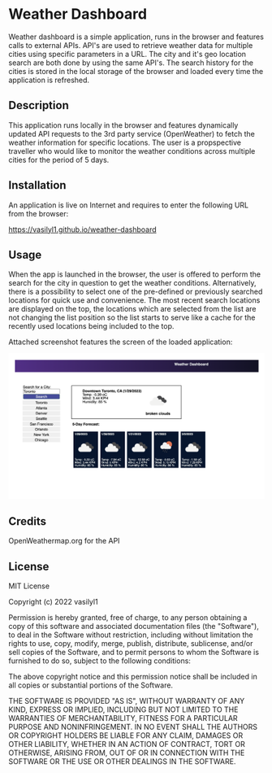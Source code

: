 # Weather Dashboard

Weather dashboard is a simple application, runs in the browser and features calls to external APIs. API's are used to retrieve weather data for multiple cities using specific parameters in a URL. The city and it's geo location search are both done by using the same API's.
The search history for the cities is stored in the local storage of the browser and loaded every time the application is refreshed.

## Description

This application runs locally in the browser and features dynamically updated API requests to the 3rd party service (OpenWeather) to fetch the weather information for specific locations. The user is a propspective traveller who would like to monitor the weather conditions across multiple cities for the period of 5 days.

## Installation

An application is live on Internet and requires to enter the following URL from the browser:

https://vasilyl1.github.io/weather-dashboard

## Usage

When the app is launched in the browser, the user is offered to perform the search for the city in question to get the weather conditions. Alternatively, there is a possibility to select one of the pre-defined or previously searched locations for quick use and convenience. The most recent search locations are displayed on the top, the locations which are selected from the list are not changing the list position so the list starts to serve like a cache for the recently used locations being included to the top.

Attached screenshot features the screen of the loaded application:

![Screenshot1](./assets/images/screenshot1.png)

## Credits

OpenWeathermap.org for the API

## License

MIT License

Copyright (c) 2022 vasilyl1

Permission is hereby granted, free of charge, to any person obtaining a copy of this software and associated documentation files (the "Software"), to deal in the Software without restriction, including without limitation the rights to use, copy, modify, merge, publish, distribute, sublicense, and/or sell copies of the Software, and to permit persons to whom the Software is furnished to do so, subject to the following conditions:

The above copyright notice and this permission notice shall be included in all copies or substantial portions of the Software.

THE SOFTWARE IS PROVIDED "AS IS", WITHOUT WARRANTY OF ANY KIND, EXPRESS OR IMPLIED, INCLUDING BUT NOT LIMITED TO THE WARRANTIES OF MERCHANTABILITY, FITNESS FOR A PARTICULAR PURPOSE AND NONINFRINGEMENT. IN NO EVENT SHALL THE AUTHORS OR COPYRIGHT HOLDERS BE LIABLE FOR ANY CLAIM, DAMAGES OR OTHER LIABILITY, WHETHER IN AN ACTION OF CONTRACT, TORT OR OTHERWISE, ARISING FROM, OUT OF OR IN CONNECTION WITH THE SOFTWARE OR THE USE OR OTHER DEALINGS IN THE SOFTWARE.